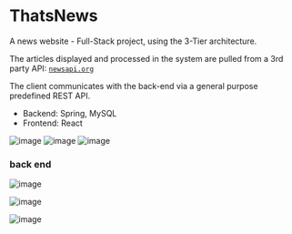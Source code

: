 # ThatsNews
A news website - Full-Stack project, using the 3-Tier architecture.

The articles displayed and processed in the system are pulled from a 3rd party API: [`newsapi.org`](https://newsapi.org/)

The client communicates with the back-end via a general purpose predefined REST API.

- Backend: Spring, MySQL
- Frontend: React

![image](https://user-images.githubusercontent.com/39451680/177514085-85ceb51b-195a-4dc8-b71a-33a832690b85.png)
![image](https://user-images.githubusercontent.com/39451680/177514694-66ab19c9-5f77-417f-a669-f15d01c326f9.png)
![image](https://user-images.githubusercontent.com/39451680/177514474-f51ac6c3-3622-4371-9157-0b4c7f474a0d.png)

### back end
![image](https://user-images.githubusercontent.com/39451680/177515535-d41b3fbe-5e55-4ed3-b022-4e283855212e.png)

![image](https://user-images.githubusercontent.com/39451680/177515746-03374087-3603-43a8-9429-0221471f8c4d.png)

![image](https://user-images.githubusercontent.com/39451680/177516111-3e2b6a47-c9a9-481b-9407-e4149a37687a.png)

